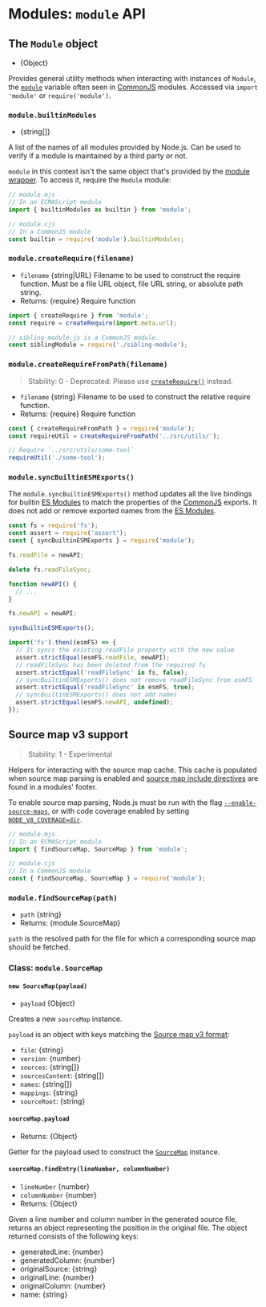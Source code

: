 # Modules: `module` API

<!--introduced_in=v12.20.0-->
<!-- YAML
added: v0.3.7
-->

## The `Module` object

* {Object}

Provides general utility methods when interacting with instances of
`Module`, the [`module`][] variable often seen in [CommonJS][] modules. Accessed
via `import 'module'` or `require('module')`.

### `module.builtinModules`
<!-- YAML
added:
  - v9.3.0
  - v8.10.0
  - v6.13.0
-->

* {string[]}

A list of the names of all modules provided by Node.js. Can be used to verify
if a module is maintained by a third party or not.

`module` in this context isn't the same object that's provided
by the [module wrapper][]. To access it, require the `Module` module:

```mjs
// module.mjs
// In an ECMAScript module
import { builtinModules as builtin } from 'module';
```

```cjs
// module.cjs
// In a CommonJS module
const builtin = require('module').builtinModules;
```

### `module.createRequire(filename)`
<!-- YAML
added: v12.2.0
-->

* `filename` {string|URL} Filename to be used to construct the require
  function. Must be a file URL object, file URL string, or absolute path
  string.
* Returns: {require} Require function

```mjs
import { createRequire } from 'module';
const require = createRequire(import.meta.url);

// sibling-module.js is a CommonJS module.
const siblingModule = require('./sibling-module');
```

### `module.createRequireFromPath(filename)`
<!-- YAML
added: v10.12.0
deprecated: v12.2.0
-->

> Stability: 0 - Deprecated: Please use [`createRequire()`][] instead.

* `filename` {string} Filename to be used to construct the relative require
  function.
* Returns: {require} Require function

```js
const { createRequireFromPath } = require('module');
const requireUtil = createRequireFromPath('../src/utils/');

// Require `../src/utils/some-tool`
requireUtil('./some-tool');
```

### `module.syncBuiltinESMExports()`
<!-- YAML
added: v12.12.0
-->

The `module.syncBuiltinESMExports()` method updates all the live bindings for
builtin [ES Modules][] to match the properties of the [CommonJS][] exports. It
does not add or remove exported names from the [ES Modules][].

```js
const fs = require('fs');
const assert = require('assert');
const { syncBuiltinESMExports } = require('module');

fs.readFile = newAPI;

delete fs.readFileSync;

function newAPI() {
  // ...
}

fs.newAPI = newAPI;

syncBuiltinESMExports();

import('fs').then((esmFS) => {
  // It syncs the existing readFile property with the new value
  assert.strictEqual(esmFS.readFile, newAPI);
  // readFileSync has been deleted from the required fs
  assert.strictEqual('readFileSync' in fs, false);
  // syncBuiltinESMExports() does not remove readFileSync from esmFS
  assert.strictEqual('readFileSync' in esmFS, true);
  // syncBuiltinESMExports() does not add names
  assert.strictEqual(esmFS.newAPI, undefined);
});
```

## Source map v3 support
<!-- YAML
added:
 - v13.7.0
 - v12.17.0
-->

> Stability: 1 - Experimental

Helpers for interacting with the source map cache. This cache is
populated when source map parsing is enabled and
[source map include directives][] are found in a modules' footer.

To enable source map parsing, Node.js must be run with the flag
[`--enable-source-maps`][], or with code coverage enabled by setting
[`NODE_V8_COVERAGE=dir`][].

```mjs
// module.mjs
// In an ECMAScript module
import { findSourceMap, SourceMap } from 'module';
```

```cjs
// module.cjs
// In a CommonJS module
const { findSourceMap, SourceMap } = require('module');
```

<!-- Anchors to make sure old links find a target -->
<a id="module_module_findsourcemap_path_error"></a>
### `module.findSourceMap(path)`

<!-- YAML
added:
 - v13.7.0
 - v12.17.0
-->

* `path` {string}
* Returns: {module.SourceMap}

`path` is the resolved path for the file for which a corresponding source map
should be fetched.

### Class: `module.SourceMap`
<!-- YAML
added:
 - v13.7.0
 - v12.17.0
-->

#### `new SourceMap(payload)`

* `payload` {Object}

Creates a new `sourceMap` instance.

`payload` is an object with keys matching the [Source map v3 format][]:

* `file`: {string}
* `version`: {number}
* `sources`: {string[]}
* `sourcesContent`: {string[]}
* `names`: {string[]}
* `mappings`: {string}
* `sourceRoot`: {string}

#### `sourceMap.payload`

* Returns: {Object}

Getter for the payload used to construct the [`SourceMap`][] instance.

#### `sourceMap.findEntry(lineNumber, columnNumber)`

* `lineNumber` {number}
* `columnNumber` {number}
* Returns: {Object}

Given a line number and column number in the generated source file, returns
an object representing the position in the original file. The object returned
consists of the following keys:

* generatedLine: {number}
* generatedColumn: {number}
* originalSource: {string}
* originalLine: {number}
* originalColumn: {number}
* name: {string}

[CommonJS]: modules.md
[ES Modules]: esm.md
[Source map v3 format]: https://sourcemaps.info/spec.html#h.mofvlxcwqzej
[`--enable-source-maps`]: cli.md#--enable-source-maps
[`NODE_V8_COVERAGE=dir`]: cli.md#node_v8_coveragedir
[`SourceMap`]: #class-modulesourcemap
[`createRequire()`]: #modulecreaterequirefilename
[`module`]: modules.md#the-module-object
[module wrapper]: modules.md#the-module-wrapper
[source map include directives]: https://sourcemaps.info/spec.html#h.lmz475t4mvbx
